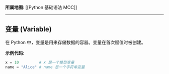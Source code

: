 **所属地图**: [[Python 基础语法 MOC]]

---

## 变量 (Variable)

在 Python 中，变量是用来存储数据的容器。变量在首次赋值时被创建。

**示例代码:**
```python
x = 10         # x 是一个整型变量
name = "Alice" # name 是一个字符串变量